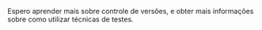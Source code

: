 Espero aprender mais sobre controle de versões, e obter mais informações sobre como utilizar técnicas de testes.